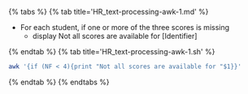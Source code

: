 {% tabs %}
{% tab title='HR_text-processing-awk-1.md' %}

* For each student, if one or more of the three scores is missing
  * display Not all scores are available for [Identifier]

{% endtab %}
{% tab title='HR_text-processing-awk-1.sh' %}

```sh
awk '{if (NF < 4){print "Not all scores are available for "$1}}'
```

{% endtab %}
{% endtabs %}